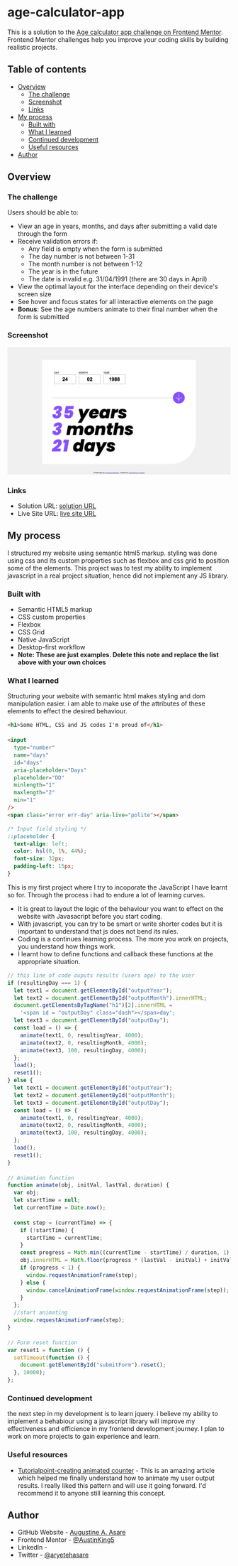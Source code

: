 # age-calculator-app
This is a solution to the [Age calculator app challenge on Frontend Mentor](https://www.frontendmentor.io/challenges/age-calculator-app-dF9DFFpj-Q). Frontend Mentor challenges help you improve your coding skills by building realistic projects.

## Table of contents

- [Overview](#overview)
  - [The challenge](#the-challenge)
  - [Screenshot](#screenshot)
  - [Links](#links)
- [My process](#my-process)
  - [Built with](#built-with)
  - [What I learned](#what-i-learned)
  - [Continued development](#continued-development)
  - [Useful resources](#useful-resources)
- [Author](#author)


## Overview

### The challenge

Users should be able to:

- View an age in years, months, and days after submitting a valid date through the form
- Receive validation errors if:
  - Any field is empty when the form is submitted
  - The day number is not between 1-31
  - The month number is not between 1-12
  - The year is in the future
  - The date is invalid e.g. 31/04/1991 (there are 30 days in April)
- View the optimal layout for the interface depending on their device's screen size
- See hover and focus states for all interactive elements on the page
- **Bonus**: See the age numbers animate to their final number when the form is submitted

### Screenshot

![](./assets/images/age%20calculator%20app_screenshot.png)

### Links

- Solution URL: [solution URL](https://github.com/AustinKing5/age-calculator-app/)
- Live Site URL: [live site URL](https://austinking5.github.io/age-calculator-app/)

## My process
I structured my website using semantic html5 markup. styling was done using css and its custom properties such as flexbox and css grid to position some of the elements. This project was to test my ability to implement javascript in a real project situation, hence did not implement any JS library.

### Built with

- Semantic HTML5 markup
- CSS custom properties
- Flexbox
- CSS Grid
- Native JavaScript
- Desktop-first workflow
- **Note: These are just examples. Delete this note and replace the list above with your own choices**

### What I learned

Structuring your website with semantic html makes styling and dom manipulation easier. i am able to make use of the attributes of these elements to effect the desired behaviour. 

```html
<h1>Some HTML, CSS and JS codes I'm proud of</h1>

<input
  type="number"
  name="days"
  id="days"
  aria-placeholder="Days"
  placeholder="DD"
  minlength="1"
  maxlength="2"
  min="1"
/>
<span class="error err-day" aria-live="polite"></span>
```

```css
/* Input field styling */
::placeholder {
  text-align: left;
  color: hsl(0, 1%, 44%);
  font-size: 32px;
  padding-left: 15px;
}
```
This is my first project where I try to incoporate the JavaScript I have learnt so for. Through the process i had to endure a lot of learning curves.

- It is great to layout the logic of the behaviour you want to effect on the website with Javasacript before you start coding.
- With javascript, you can try to be smart or write shorter codes but it is important to understand that js does not bend its rules.
- Coding is a continues learning process. The more you work on projects, you understand how things work.
- I learnt how to define functions and callback these functions at the appropriate situation.

```js
// this line of code ouputs results (users age) to the user
if (resultingDay === 1) {
  let text1 = document.getElementById("outputYear");
  let text2 = document.getElementById("outputMonth").innerHTML;
  document.getElementsByTagName("h1")[2].innerHTML =
    '<span id = "outputDay" class="dash"></span>day';
  let text3 = document.getElementById("outputDay");
  const load = () => {
    animate(text1, 0, resultingYear, 4000);
    animate(text2, 0, resultingMonth, 4000);
    animate(text3, 100, resultingDay, 4000);
  };
  load();
  reset1();
} else {
  let text1 = document.getElementById("outputYear");
  let text2 = document.getElementById("outputMonth");
  let text3 = document.getElementById("outputDay");
  const load = () => {
    animate(text1, 0, resultingYear, 4000);
    animate(text2, 0, resultingMonth, 4000);
    animate(text3, 100, resultingDay, 4000);
  };
  load();
  reset1();
}

// Animation function
function animate(obj, initVal, lastVal, duration) {
  var obj;
  let startTime = null;
  let currentTime = Date.now();

  const step = (currentTime) => {
    if (!startTime) {
      startTime = currentTime;
    }
    const progress = Math.min((currentTime - startTime) / duration, 1);
    obj.innerHTML = Math.floor(progress * (lastVal - initVal) + initVal);
    if (progress < 1) {
      window.requestAnimationFrame(step);
    } else {
      window.cancelAnimationFrame(window.requestAnimationFrame(step));
    }
  };
  //start animating
  window.requestAnimationFrame(step);
}

// Form reset function
var reset1 = function () {
  setTimeout(function () {
    document.getElementById("submitForm").reset();
  }, 10000);
};
```

### Continued development

the next step in my development is to learn jquery. i believe my ability to implement a behabiour using a javascript library will improve my effectiveness and efficience in my frontend development journey. 
I plan to work on more projects to gain experience and learn.

### Useful resources

- [Tutorialpoint-creating animated counter](https://www.tutorialspoint.com/creating-animated-counter-using-html-css-and-javascript) - This is an amazing article which helped me finally understand how to animate my user output results. I really liked this pattern and will use it going forward. I'd recommend it to anyone still learning this concept.


## Author

- GitHub Website - [Augustine A. Asare](https://github.com/AustinKing5/)
- Frontend Mentor - [@AustinKing5](https://www.frontendmentor.io/profile/AustinKing5)
- LinkedIn - []()
- Twitter - [@aryetehasare](https://www.twitter.com/aryetehasare)

